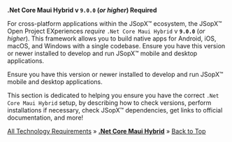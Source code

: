 ﻿
**.Net Core Maui Hybrid v `9.0.0` (_or higher_) Required**

For cross-platform applications within the JSopX™ ecosystem, the JSopX™ Open Project EXperiences _require_ `.Net Core Maui Hybrid` v **`9.0.0`** (_or higher_). This framework allows you to build native apps for Android, iOS, macOS, and Windows with a single codebase. Ensure you have this version or newer installed to develop and run JSopX™ mobile and desktop applications.

Ensure you have this version or newer installed to develop and run JSopX™ mobile and desktop applications.

This section is dedicated to helping you ensure you have the correct `.Net Core Maui Hybrid` setup, by describing how to check versions, perform installations if necessary, check JSopX™ dependencies, get links to official documentation, and more!



[All Technology Requirements](https://github.com/JasonSilvestri/JSopX.BridgeTooFar/blob/master/JSopX.BridgeTooFar/Docs/JSopX/Master/Technologies.md)  »  [**.Net Core Maui Hybrid**](#net-core-maui-hybrid)  »  [Back to Top](#table-of-contents)